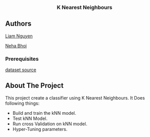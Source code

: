
<br />
<p align="center">
  <h3 align="center">K Nearest Neighbours</h3>
</p>

## Authors

[Liam Nguyen](https://github.com/liam-nguyen)

[Neha Bhoi](https://github.com/Nehabhoi)

### Prerequisites
[dataset source](https://archive.ics.uci.edu/ml/datasets/Wine+Quality)

## About The Project

This project create a classifier using K Nearest Neighbours.
It Does following things:
- Build and train the kNN model.
- Test kNN Model.
- Run cross Validation on kNN model.
- Hyper-Tuning parameters.